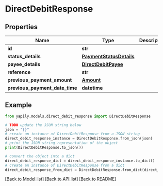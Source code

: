 # DirectDebitResponse


## Properties

Name | Type | Description | Notes
------------ | ------------- | ------------- | -------------
**id** | **str** |  | [optional] 
**status_details** | [**PaymentStatusDetails**](PaymentStatusDetails.md) |  | [optional] 
**payee_details** | [**DirectDebitPayee**](DirectDebitPayee.md) |  | [optional] 
**reference** | **str** |  | [optional] 
**previous_payment_amount** | [**Amount**](Amount.md) |  | [optional] 
**previous_payment_date_time** | **datetime** |  | [optional] 

## Example

```python
from yapily.models.direct_debit_response import DirectDebitResponse

# TODO update the JSON string below
json = "{}"
# create an instance of DirectDebitResponse from a JSON string
direct_debit_response_instance = DirectDebitResponse.from_json(json)
# print the JSON string representation of the object
print(DirectDebitResponse.to_json())

# convert the object into a dict
direct_debit_response_dict = direct_debit_response_instance.to_dict()
# create an instance of DirectDebitResponse from a dict
direct_debit_response_from_dict = DirectDebitResponse.from_dict(direct_debit_response_dict)
```
[[Back to Model list]](../README.md#documentation-for-models) [[Back to API list]](../README.md#documentation-for-api-endpoints) [[Back to README]](../README.md)


